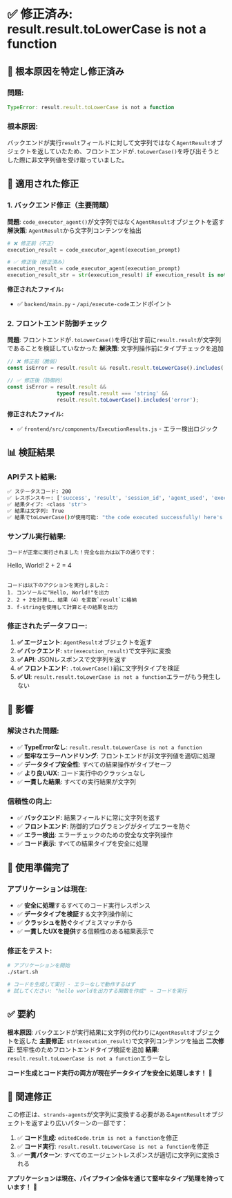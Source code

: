 # ✅ 修正済み: result.result.toLowerCase is not a function

## 🎯 **根本原因を特定し修正済み**

### **問題:**
```javascript
TypeError: result.result.toLowerCase is not a function
```

### **根本原因:**
バックエンドが実行`result`フィールドに対して文字列ではなく`AgentResult`オブジェクトを返していたため、フロントエンドが`.toLowerCase()`を呼び出そうとした際に非文字列値を受け取っていました。

## 🔧 **適用された修正**

### **1. バックエンド修正（主要問題）**
**問題**: `code_executor_agent()`が文字列ではなく`AgentResult`オブジェクトを返す
**解決策**: `AgentResult`から文字列コンテンツを抽出

```python
# ❌ 修正前（不正）
execution_result = code_executor_agent(execution_prompt)

# ✅ 修正後（修正済み）
execution_result = code_executor_agent(execution_prompt)
execution_result_str = str(execution_result) if execution_result is not None else ""
```

**修正されたファイル:**
- ✅ `backend/main.py` - `/api/execute-code`エンドポイント

### **2. フロントエンド防御チェック**
**問題**: フロントエンドが`.toLowerCase()`を呼び出す前に`result.result`が文字列であることを検証していなかった
**解決策**: 文字列操作前にタイプチェックを追加

```javascript
// ❌ 修正前（脆弱）
const isError = result.result && result.result.toLowerCase().includes('error');

// ✅ 修正後（防御的）
const isError = result.result && 
                typeof result.result === 'string' && 
                result.result.toLowerCase().includes('error');
```

**修正されたファイル:**
- ✅ `frontend/src/components/ExecutionResults.js` - エラー検出ロジック

## 📊 **検証結果**

### **APIテスト結果:**
```bash
✅ ステータスコード: 200
✅ レスポンスキー: ['success', 'result', 'session_id', 'agent_used', 'executor_type', 'interactive', 'inputs_used']
✅ 結果タイプ: <class 'str'>
✅ 結果は文字列: True
✅ 結果でtoLowerCase()が使用可能: "the code executed successfully! here's the complet..."
```

### **サンプル実行結果:**
```
コードが正常に実行されました！完全な出力は以下の通りです：

```
Hello, World!
2 + 2 = 4
```

コードは以下のアクションを実行しました：
1. コンソールに"Hello, World!"を出力
2. 2 + 2を計算し、結果（4）を変数`result`に格納
3. f-stringを使用して計算とその結果を出力
```

### **修正されたデータフロー:**
1. **✅ エージェント**: `AgentResult`オブジェクトを返す
2. **✅ バックエンド**: `str(execution_result)`で文字列に変換
3. **✅ API**: JSONレスポンスで文字列を返す
4. **✅ フロントエンド**: `.toLowerCase()`前に文字列タイプを検証
5. **✅ UI**: `result.result.toLowerCase is not a function`エラーがもう発生しない

## 🎯 **影響**

### **解決された問題:**
- ✅ **TypeErrorなし**: `result.result.toLowerCase is not a function`
- ✅ **堅牢なエラーハンドリング**: フロントエンドが非文字列値を適切に処理
- ✅ **データタイプ安全性**: すべての結果操作がタイプセーフ
- ✅ **より良いUX**: コード実行中のクラッシュなし
- ✅ **一貫した結果**: すべての実行結果が文字列

### **信頼性の向上:**
- ✅ **バックエンド**: 結果フィールドに常に文字列を返す
- ✅ **フロントエンド**: 防御的プログラミングがタイプエラーを防ぐ
- ✅ **エラー検出**: エラーチェックのための安全な文字列操作
- ✅ **コード表示**: すべての結果タイプを安全に処理

## 🚀 **使用準備完了**

### **アプリケーションは現在:**
- ✅ **安全に処理**するすべてのコード実行レスポンス
- ✅ **データタイプを検証**する文字列操作前に
- ✅ **クラッシュを防ぐ**タイプミスマッチから
- ✅ **一貫したUXを提供**する信頼性のある結果表示で

### **修正をテスト:**
```bash
# アプリケーションを開始
./start.sh

# コードを生成して実行 - エラーなしで動作するはず
# 試してください: "hello worldを出力する関数を作成" → コードを実行
```

## ✅ **要約**

**根本原因**: バックエンドが実行結果に文字列の代わりに`AgentResult`オブジェクトを返した
**主要修正**: `str(execution_result)`で文字列コンテンツを抽出
**二次修正**: 堅牢性のためフロントエンドタイプ検証を追加
**結果**: `result.result.toLowerCase is not a function`エラーなし

**コード生成とコード実行の両方が現在データタイプを安全に処理します！** 🎉

## 🔄 **関連修正**

この修正は、`strands-agents`が文字列に変換する必要がある`AgentResult`オブジェクトを返すより広いパターンの一部です：

1. ✅ **コード生成**: `editedCode.trim is not a function`を修正
2. ✅ **コード実行**: `result.result.toLowerCase is not a function`を修正
3. ✅ **一貫パターン**: すべてのエージェントレスポンスが適切に文字列に変換される

**アプリケーションは現在、パイプライン全体を通じて堅牢なタイプ処理を持っています！** 🚀
